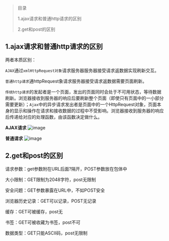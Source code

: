 > 目录
> 
> 1.ajax请求和普通http请求的区别
>
> 2.get和post的区别

## 1.ajax请求和普通http请求的区别

两者本质区别：

`AJAX`通过`xmlHttpRequest对象`请求服务器服务器接受请求返数据实现刷新交互。

`普通http请求`通httpRequest象请求服务器接受请求返数据需要页面刷新。

`传统http请求`的发起者是一个页面，发出的页面同时会处于不可用状态，等待数据刷新。浏览器接收到服务器的响应后要刷新整个页面（即使只有页面中的一小部分需要更新）；`Ajax`中的异步请求发出者是页面中的一个HttpRequest对象，页面本身的显示和操作在请求和接收数据的过程中不受影响。浏览器接收到服务器的响应后传递给对应的处理函数，由该函数决定做什么。

**AJAX请求**
![image](http://images2015.cnblogs.com/blog/1192920/201707/1192920-20170708222608987-1559101214.png)

**普通请求**
![image](http://images2015.cnblogs.com/blog/1192920/201707/1192920-20170708222714175-232115862.png)

## 2.get和post的区别

请求参数：get参数附在URL后面?隔开，POST参数放在包体中

大小限制：GET限制为2048字符，post无限制

安全问题：GET参数暴露在URL中，不如POST安全

浏览器历史记录：GET可以记录，POST无记录

缓存：GET可被缓存，post无

书签：GET可被收藏为书签，post不可

数据类型：GET只能ASCII码，post无限制